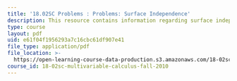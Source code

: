 ```yaml
---
title: '18.02SC Problems : Problems: Surface Independence'
description: This resource contains information regarding surface independence.
type: course
layout: pdf
uid: e61f04f1956293a7c16cbc61df907e41
file_type: application/pdf
file_location: >-
  https://open-learning-course-data-production.s3.amazonaws.com/18-02sc-multivariable-calculus-fall-2010/e61f04f1956293a7c16cbc61df907e41_MIT18_02SC_pb_95_quest.pdf
course_id: 18-02sc-multivariable-calculus-fall-2010
---
```


